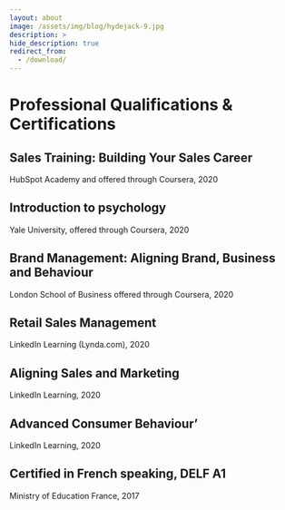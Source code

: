 ```yaml
---
layout: about
image: /assets/img/blog/hydejack-9.jpg
description: >
hide_description: true
redirect_from:
  - /download/
---
```


# Professional Qualifications & Certifications

## Sales Training: Building Your Sales Career
HubSpot Academy and offered through Coursera, 2020

## Introduction to psychology
Yale University, offered through Coursera, 2020

## Brand Management: Aligning Brand, Business and Behaviour
London School of Business offered through Coursera, 2020 

## Retail Sales Management 
LinkedIn Learning (Lynda.com), 2020

## Aligning Sales and Marketing
LinkedIn Learning, 2020

## Advanced Consumer Behaviour’ 
LinkedIn Learning, 2020

## Certified in French speaking, DELF A1 
Ministry of Education France, 2017

